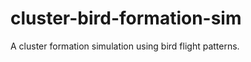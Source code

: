 cluster-bird-formation-sim
==========================

A cluster formation simulation using bird flight patterns.

